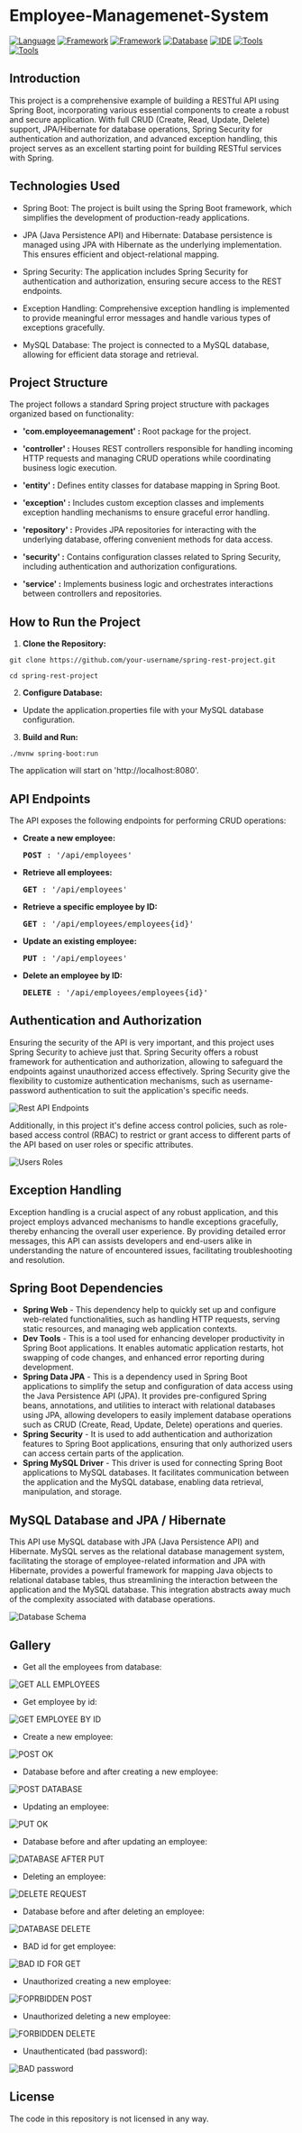 # Employee-Managemenet-System

[![Language](https://img.shields.io/badge/Language-Java%2017-blue?labelColor=gray&style=flat&link=https://www.java.com/en/)](https://www.java.com/en/)
[![Framework](https://img.shields.io/badge/Framework-Spring%206-green?style=flat&link=https://spring.io/)](https://spring.io/)
[![Framework](https://img.shields.io/badge/Framework-Spring%20Boot%203-green?style=flat&link=https://spring.io/projects/spring-boot)](https://spring.io/projects/spring-boot)
[![Database](https://img.shields.io/badge/Database-MySQL-blue?style=flat&link=https://www.mysql.com/)](https://www.mysql.com/)
[![IDE](https://img.shields.io/badge/IDE-IntelliJ-purple?style=flat&link=https://www.jetbrains.com/idea/)](https://www.jetbrains.com/idea/)
[![Tools](https://img.shields.io/badge/Tools-Postman%20IDEA-orange?style=flat&link=https://www.postman.com/)](https://www.postman.com/)
[![Tools](https://img.shields.io/badge/Tools-MySQL%20Workbench-blue?style=flat&link=https://www.mysql.com/products/workbench/)](https://www.mysql.com/products/workbench/)

## Introduction
This project is a comprehensive example of building a RESTful API using Spring Boot, incorporating various essential components to create a robust and secure application. With full CRUD (Create, Read, Update, Delete) support, JPA/Hibernate for database operations, Spring Security for authentication and authorization, and advanced exception handling, this project serves as an excellent starting point for building RESTful services with Spring.

## Technologies Used

- Spring Boot: The project is built using the Spring Boot framework, which simplifies the development of production-ready applications.

- JPA (Java Persistence API) and Hibernate: Database persistence is managed using JPA with Hibernate as the underlying implementation. This ensures efficient and object-relational mapping.

- Spring Security: The application includes Spring Security for authentication and authorization, ensuring secure access to the REST endpoints.

- Exception Handling: Comprehensive exception handling is implemented to provide meaningful error messages and handle various types of exceptions gracefully.

- MySQL Database: The project is connected to a MySQL database, allowing for efficient data storage and retrieval.

## Project Structure
The project follows a standard Spring project structure with packages organized based on functionality:

- **'com.employeemanagement' :** Root package for the project.

- **'controller' :** Houses REST controllers responsible for handling incoming HTTP requests and managing CRUD operations while coordinating business logic execution.
  
- **'entity' :** Defines entity classes for database mapping in Spring Boot.

- **'exception' :** Includes custom exception classes and implements exception handling mechanisms to ensure graceful error handling.

- **'repository' :** Provides JPA repositories for interacting with the underlying database, offering convenient methods for data access.

- **'security' :** Contains configuration classes related to Spring Security, including authentication and authorization configurations.

- **'service' :** Implements business logic and orchestrates interactions between controllers and repositories.

## How to Run the Project
1. **Clone the Repository:**
```
git clone https://github.com/your-username/spring-rest-project.git

cd spring-rest-project
```

2. **Configure Database:**

  - Update the application.properties file with your MySQL database configuration.

3. **Build and Run:**
```
./mvnw spring-boot:run
```
  The application will start on 'http://localhost:8080'.

## API Endpoints
The API exposes the following endpoints for performing CRUD operations:

- **Create a new employee:**
  <pre>
  <b>POST</b> : '/api/employees'
  </pre>
  
- **Retrieve all employees:**
  <pre>
  <b>GET</b> : '/api/employees'
  </pre>
  
- **Retrieve a specific employee by ID:**
  <pre>
  <b>GET</b> : '/api/employees/employees{id}'
  </pre>
  
- **Update an existing employee:**
  <pre>
  <b>PUT</b> : '/api/employees'
  </pre>
  
- **Delete an employee by ID:**
  <pre>
  <b>DELETE</b> : '/api/employees/employees{id}'
  </pre>
  
## Authentication and Authorization
Ensuring the security of the API is very important, and this project uses Spring Security to achieve just that. Spring Security offers a robust framework for authentication and authorization, allowing to safeguard the endpoints against unauthorized access effectively. Spring Security give the flexibility to customize authentication mechanisms, such as username-password authentication to suit the application's specific needs.

![Rest API Endpoints](https://github.com/FlorianIanculescu/Employee-Managemenet-System/assets/46021975/0fcef0d3-72e1-4ad8-bea4-5e40eb87e16b)

Additionally, in this project it's define access control policies, such as role-based access control (RBAC) to restrict or grant access to different parts of the API based on user roles or specific attributes. 

![Users   Roles](https://github.com/FlorianIanculescu/Employee-Managemenet-System/assets/46021975/b4f3cd62-0a92-4d3d-9329-86261aa3adc7)

## Exception Handling
Exception handling is a crucial aspect of any robust application, and this project employs advanced mechanisms to handle exceptions gracefully, thereby enhancing the overall user experience. By providing detailed error messages, this API can assists developers and end-users alike in understanding the nature of encountered issues, facilitating troubleshooting and resolution.

## Spring Boot Dependencies
- **Spring Web** - This dependency help to quickly set up and configure web-related functionalities, such as handling HTTP requests, serving static resources, and managing web application contexts.
- **Dev Tools** - This is a tool used for enhancing developer productivity in Spring Boot applications. It enables automatic application restarts, hot swapping of code changes, and enhanced error reporting during development. 
- **Spring Data JPA** - This is a dependency used in Spring Boot applications to simplify the setup and configuration of data access using the Java Persistence API (JPA). It provides pre-configured Spring beans, annotations, and utilities to interact with relational databases using JPA, allowing developers to easily implement database operations such as CRUD (Create, Read, Update, Delete) operations and queries.
- **Spring Security** - It is used to add authentication and authorization features to Spring Boot applications, ensuring that only authorized users can access certain parts of the application.
- **Spring MySQL Driver** - This driver is used for connecting Spring Boot applications to MySQL databases. It facilitates communication between the application and the MySQL database, enabling data retrieval, manipulation, and storage.

## MySQL Database and JPA / Hibernate
This API use MySQL database with JPA (Java Persistence API) and Hibernate. MySQL serves as the relational database management system, facilitating the storage of employee-related information and JPA with Hibernate, provides a powerful framework for mapping Java objects to relational database tables, thus streamlining the interaction between the application and the MySQL database. This integration abstracts away much of the complexity associated with database operations.

![Database Schema](https://github.com/FlorianIanculescu/Employee-Managemenet-System/assets/46021975/ab2f9c45-59fd-431b-827b-e4991bca104c)

## Gallery

- Get all the employees from database:
  
![GET ALL EMPLOYEES](https://github.com/FlorianIanculescu/Employee-Managemenet-System/assets/46021975/9cc4aea3-556d-42d5-abd3-ad781d80a272)

- Get employee by id:
  
![GET EMPLOYEE BY ID](https://github.com/FlorianIanculescu/Employee-Managemenet-System/assets/46021975/9bf85201-bf47-43bc-870b-5e3e49dd4ab3)

- Create a new employee:

![POST OK](https://github.com/FlorianIanculescu/Employee-Managemenet-System/assets/46021975/062fa828-5282-4f18-b442-fb133ccde41e)

- Database before and after creating a new employee:

![POST DATABASE](https://github.com/FlorianIanculescu/Employee-Managemenet-System/assets/46021975/f6350458-2409-4ffb-8afb-d89dfb7edbe4)

- Updating an employee:

![PUT OK](https://github.com/FlorianIanculescu/Employee-Managemenet-System/assets/46021975/603398d7-37cb-4f5e-ab1b-517e1b52531e)

- Database before and after updating an employee:

![DATABASE AFTER PUT](https://github.com/FlorianIanculescu/Employee-Managemenet-System/assets/46021975/e44ab707-e938-4314-9c66-08edf6742666)

- Deleting an employee:
  
![DELETE REQUEST](https://github.com/FlorianIanculescu/Employee-Managemenet-System/assets/46021975/7e8d3991-654d-4b8a-ace0-6903ad5a47a1)

- Database before and after deleting an employee:

![DATABASE DELETE](https://github.com/FlorianIanculescu/Employee-Managemenet-System/assets/46021975/6fa29af8-2d7b-447d-970c-57563089eab2)

- BAD id for get employee:

![BAD ID FOR GET](https://github.com/FlorianIanculescu/Employee-Managemenet-System/assets/46021975/f807f157-757f-4b10-a364-0b8d8103a3ee)

- Unauthorized creating a new employee:

![FOPRBIDDEN POST](https://github.com/FlorianIanculescu/Employee-Managemenet-System/assets/46021975/ef40da51-4dda-4356-9be1-3c45aa136764)

- Unauthorized deleting a new employee:
  
![FORBIDDEN DELETE](https://github.com/FlorianIanculescu/Employee-Managemenet-System/assets/46021975/ec287881-2e9f-4a89-b887-e0c3a7d6c31c)

- Unauthenticated (bad password):

![BAD password](https://github.com/FlorianIanculescu/Employee-Managemenet-System/assets/46021975/136f30fc-6e0c-4dff-be61-56b7b5658c5c)

## License
The code in this repository is not licensed in any way.
